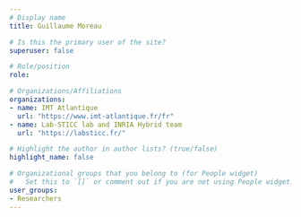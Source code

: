 ```yaml
---
# Display name
title: Guillaume Moreau

# Is this the primary user of the site?
superuser: false

# Role/position
role:

# Organizations/Affiliations
organizations:
- name: IMT Atlantique
  url: "https://www.imt-atlantique.fr/fr"
- name: Lab-STICC lab and INRIA Hybrid team
  url: "https://labsticc.fr/"

# Highlight the author in author lists? (true/false)
highlight_name: false

# Organizational groups that you belong to (for People widget)
#   Set this to `[]` or comment out if you are not using People widget.
user_groups:
- Researchers
---
```

